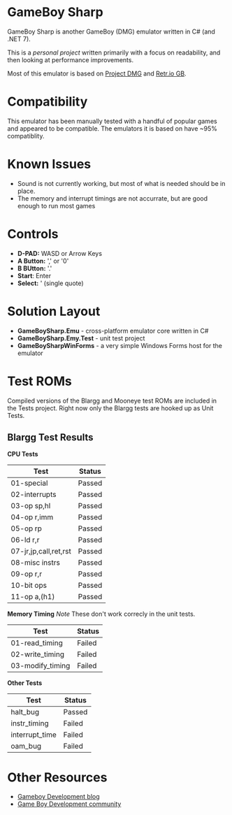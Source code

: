 # GameBoy Sharp
GameBoy Sharp is another GameBoy (DMG) emulator written in C# (and .NET 7). 

This is a *personal project* written primarily with a focus on readability, and then looking at performance improvements.

Most of this emulator is based on [Project DMG](https://github.com/BluestormDNA/ProjectDMG) and [Retr.io GB](https://github.com/retrio/gb).

# Compatibility
This emulator has been manually tested with a handful of popular games and appeared to be compatible. The emulators it is based on have ~95% compatiblity.

# Known Issues
- Sound is not currently working, but most of what is needed should be in place.
- The memory and interrupt timings are not accurrate, but are good enough to run most games

# Controls
- **D-PAD:** WASD or Arrow Keys
- **A Button:** ',' or '0'
- **B BUtton:** '.'
- **Start**: Enter
- **Select:** ' (single quote)

# Solution Layout
- **GameBoySharp.Emu** - cross-platform emulator core written in C#
- **GameBoySharp.Emy.Test** - unit test project
- **GameBoySharpWinForms** - a very simple Windows Forms host for the emulator

# Test ROMs
Compiled versions of the Blargg and Mooneye test ROMs are included in the Tests project. Right now only the Blargg tests are hooked up as Unit Tests.

## Blargg Test Results

**CPU Tests**

|Test|Status|
|---|---|
|01-special|Passed|
|02-interrupts|Passed|
|03-op sp,hl|Passed|
|04-op r,imm|Passed|
|05-op rp|Passed|
|06-ld r,r|Passed|
|07-jr,jp,call,ret,rst|Passed|
|08-misc instrs|Passed|
|09-op r,r|Passed|
|10-bit ops|Passed|
|11-op a,(h1)|Passed|

**Memory Timing**
*Note* These don't work correcly in the unit tests.

|Test|Status|
|---|---|
|01-read_timing|Failed|
|02-write_timing|Failed|
|03-modify_timing|Failed|

**Other Tests**

|Test|Status|
|---|---|
|halt_bug|Passed|
|instr_timing|Failed|
|interrupt_time|Failed|
|oam_bug|Failed|

# Other Resources
- [Gameboy Development blog](https://gbdev.gg8.se/)
- [Game Boy Development community](https://gbdev.io/)
